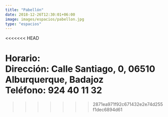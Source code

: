```yaml
---
title: "Pabellón"
date: 2018-12-26T12:30:01+06:00
image: images/espacios/pabellon.jpg
type: "espacios"
---
```

<<<<<<< HEAD

<b>Horario:</b>
<br>
<b>Dirección:</b> Calle Santiago, 0, 06510 Alburquerque, Badajoz
<br>
<b>Teléfono:</b> 924 40 11 32
=======
>>>>>>> 2871ea971f92c671432e2e74d255f1dec6894d61
